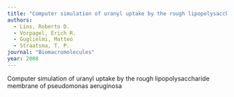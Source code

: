 ```yaml
---
title: "Computer simulation of uranyl uptake by the rough lipopolysaccharide membrane of pseudomonas aeruginosa"
authors:
  - Lins, Roberto D.
  - Vorpagel, Erich R.
  - Guglielmi, Matteo
  - Straatsma, T. P.
journal: "Biomacromolecules"
year: 2008
---
```


Computer simulation of uranyl uptake by the rough lipopolysaccharide membrane of pseudomonas aeruginosa
